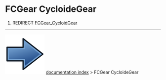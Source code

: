 # FCGear CycloideGear
1.  REDIRECT [FCGear_CycloidGear](FCGear_CycloidGear.md)



---
![](images/Button_right.svg) [documentation index](../README.md) > FCGear CycloideGear
